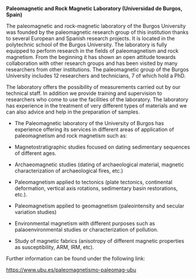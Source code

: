 **Paleomagnetic and Rock Magnetic Laboratory (Universidad de Burgos,
Spain)**

The paleomagnetic and rock-magnetic laboratory of the Burgos University
was founded by the paleomagnetic research group of this institution
thanks to several European and Spanish research projects. It is located
in the polytechnic school of the Burgos University. The laboratory is
fully equipped to perform research in the fields of paleomagnetism and
rock magnetism. From the beginning it has shown an open attitude towards
collaboration with other research groups and has been visited by many
researchers from other institutions. The paleomagnetic group of the
Burgos University includes 12 researchers and technicians, 7 of which
hold a PhD.

The laboratory offers the possibility of measurements carried out by our
technical staff. In addition we provide training and supervision to
researchers who come to use the facilities of the laboratory. The
laboratory has experience in the treatment of very different types of
materials and we can also advice and help in the preparation of samples.

-   The Paleomagnetic laboratory of the University of Burgos has
    experience offering its services in different areas of application
    of paleomagnetism and rock magnetism such as:

-   Magnetostratigraphic studies focused on dating sedimentary sequences
    of different ages.

-   Archaeomagnetic studies (dating of archaeological material, magnetic
    characterization of archaeological fires, etc.)

-   Paleomagnetism applied to tectonics (plate tectonics, continental
    deformation, vertical axis rotations, sedimentary basin
    restorations, etc.).

-   Paleomagnetism applied to geomagnetism (paleointensity and secular
    variation studies)

-   Environmental magnetism with different purposes such as
    palaoenvironmental studies or characterization of pollution.

-   Study of magnetic fabrics (anisotropy of different magnetic
    properties as susceptibility, ARM, IRM, etc).

Further information can be found under the following link:

https://www.ubu.es/paleomagnetismo-paleomag-ubu
